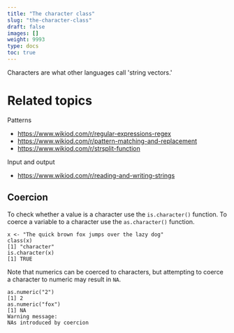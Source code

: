 ```yaml
---
title: "The character class"
slug: "the-character-class"
draft: false
images: []
weight: 9993
type: docs
toc: true
---
```


Characters are what other languages call 'string vectors.'

# Related topics 

Patterns
- https://www.wikiod.com/r/regular-expressions-regex 
- https://www.wikiod.com/r/pattern-matching-and-replacement
- https://www.wikiod.com/r/strsplit-function

Input and output
- https://www.wikiod.com/r/reading-and-writing-strings


## Coercion
To check whether a value is a character use the `is.character()` function. To coerce a variable to a character use the `as.character()` function.
```
x <- "The quick brown fox jumps over the lazy dog"
class(x)
[1] "character"
is.character(x)
[1] TRUE
```

Note that numerics can be coerced to characters, but attempting to coerce a character to numeric may result in `NA`.

```
as.numeric("2")
[1] 2
as.numeric("fox")
[1] NA
Warning message:
NAs introduced by coercion 
```


